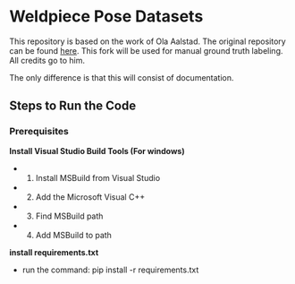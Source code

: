 # Weldpiece Pose Datasets

This repository is based on the work of Ola Aalstad. The original repository can be found [here](https://github.com/olaals/weldpiece-pose-datasets.git). This fork will be used for manual ground truth labeling. All credits go to him.

The only difference is that this will consist of documentation.

## Steps to Run the Code

### Prerequisites

**Install Visual Studio Build Tools (For windows)**
- 1. Install MSBuild from Visual Studio 
- 2. Add the Microsoft Visual C++ 
- 3. Find MSBuild path
- 4. Add MSBuild to path

**install requirements.txt**
- run the command: pip install -r requirements.txt



